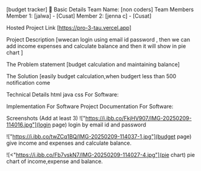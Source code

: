 [budget tracker] 🎯
Basic Details
Team Name: [non coders]
Team Members
Member 1: [jalwa] - [Cusat]
Member 2: [jenna c] - [Cusat]

Hosted Project Link
[https://pro-3-tau.vercel.app]

Project Description
[wwecan login using email id password , then we can add income expenses and calculate balance and then it will show in pie chart ]

The Problem statement
[budget calculation and maintaining balance]

The Solution
[easily budget calculation,when budgert less than 500 notification come

Technical Details
html java css
For Software:

Implementation
For Software
Project Documentation
For Software:

Screenshots (Add at least 3)
!["https://i.ibb.co/FkjHV907/IMG-20250209-114016.jpg"](login page) login by email id and password

!["https://i.ibb.co/twZCq1BQ/IMG-20250209-114037-1.jpg"](budget page) give income and expenses and calculate balance.

![<"https://i.ibb.co/Fb7vskN7/IMG-20250209-114027-4.jpg"](pie chart) pie chart of income,expense and balance.








